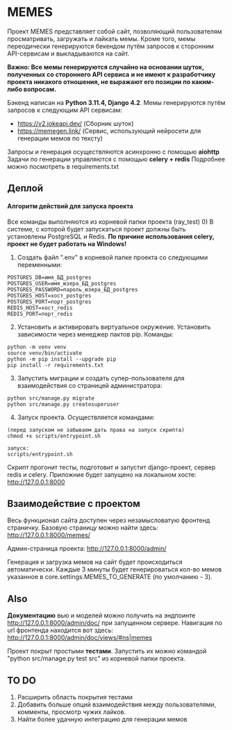 
# MEMES

Проект MEMES представляет собой сайт, позволяющий пользователям просматривать, загружать и лайкать мемы. Кроме того, мемы переодически генерируются бекендом путём запросов к сторонним API-сервисам и выкладываются на сайт.

**Важно: Все мемы генерируются случайно на основании шуток, полученных со стороннего API сервиса**
**и не имеют к разработчику проекта никакого отношения, не выражают его позиции по каким-либо вопросам.**

Бэкенд написан на **Python 3.11.4, Django 4.2**.
Мемы генерируются путём запросов к следующим API сервисам:
- https://v2.jokeapi.dev/ (Сборник шуток)
- https://memegen.link/ (Сервис, использующий нейросети для генерации мемов по тексту)

Запросы и генерация осуществляются асинхронно с помощью **aiohttp**
Задачи по генерации управляются с помощью **celery + redis**
Подробнее можно посмотреть в requirements.txt

## Деплой
#### Алгоритм действий для запуска проекта
Все команды выполняются из корневой папки проекта (ray_test)
0) В системе, с которой будет запускаться проект должны быть установлены PostgreSQL и Redis.
**По причине использования celery, проект не будет работать на Windows!**

1) Создать файл ".env" в корневой папке проекта со следующими переменными:
```
POSTGRES_DB=имя_БД_postgres
POSTGRES_USER=имя_юзера_БД_postgres
POSTGRES_PASSWORD=пароль_юзера_БД_postgres
POSTGRES_HOST=хост_postgres
POSTGRES_PORT=порт_postgres
REDIS_HOST=хост_redis
REDIS_PORT=порт_redis
```
2) Установить и активировать виртуальное окружение.
Установить зависимости через менеджер пактов pip.
Команды:
```
python -m venv venv
source venv/bin/activate
python -m pip install --upgrade pip
pip install -r requirements.txt
```
3) Запустить миграции и создать супер-пользователя для взаимодействия со страницей администратора:
```
python src/manage.py migrate
python src/manage.py createsuperuser
``` 
4) Запуск проекта.
Осуществляется командами:
```
(перед запуском не забываем дать права на запуск скрипта)
chmod +x scripts/entrypoint.sh

запуск:
scripts/entrypoint.sh
```
Скрипт прогонит тесты, подготовит и запустит django-проект, сервер redis и celery.
Приложние будет запущено на локальном хосте:
http://127.0.0.1:8000

## Взаимодействие с проектом
Весь функционал сайта доступен через незамысловатую
фронтенд страничку. Базовую страницу можно найти здесь:
http://127.0.0.1:8000/memes/

Админ-страница проекта:
http://127.0.0.1:8000/admin/

Генерация и загрузка мемов на сайт будет происходиться автоматически.
Каждые 3 минуты будет генерироваться кол-во мемов указанное в core.settings.MEMES_TO_GENERATE (по умолчанию - 3).

## Also
**Документацию** вью и моделей можно получить на эндпоинте http://127.0.0.1:8000/admin/doc/ при запущенном сервере.
Навигация по url фронтенда находится вот здесь: http://127.0.0.1:8000/admin/doc/views/#ns|memes


Проект покрыт простыми **тестами**. Запустить их можно командой "python src/manage.py test src" из корневой папки проекта.


## TO DO
1) Расширить область покрытия тестами
2) Добавить больше опций взаимодействия между пользователями, комменты, просмотр чужих лайков.
3) Найти более удачную интеграцию для генерации мемов
